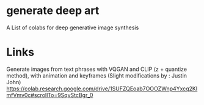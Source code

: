 # generate deep art
A List of colabs for deep generative image synthesis


# Links
Generate images from text phrases with VQGAN and CLIP (z + quantize method), with animation and keyframes (Slight modifications by : Justin John)
https://colab.research.google.com/drive/1SUFZQEoab7OOOZWnp4Yxcq2KImfVmv0c#scrollTo=9SqvStcBgr_0
